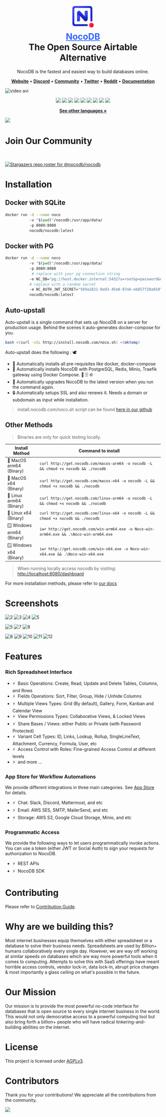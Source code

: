 <h1 align="center" style="border-bottom: none">
    <div>
        <a style="color:#36f" href="https://www.nocodb.com">
            <img src="/packages/nc-gui/assets/img/icons/512x512.png" width="80" />
            <br>
            NocoDB
        </a>
    </div>
    The Open Source Airtable Alternative <br>
</h1>

<p align="center">
NocoDB is the fastest and easiest way to build databases online.
</p>


<p align="center">
    <a href="http://www.nocodb.com"><b>Website</b></a> •
    <a href="https://discord.gg/5RgZmkW"><b>Discord</b></a> •
    <a href="https://community.nocodb.com/"><b>Community</b></a> •
    <a href="https://twitter.com/nocodb"><b>Twitter</b></a> •
    <a href="https://www.reddit.com/r/NocoDB/"><b>Reddit</b></a> •
    <a href="https://docs.nocodb.com/"><b>Documentation</b></a>
</p>

![video avi](https://github.com/nocodb/nocodb/assets/86527202/e2fad786-f211-4dcb-9bd3-aaece83a6783)

<div align="center">

[<img height="38" src="https://user-images.githubusercontent.com/61551451/135263434-75fe793d-42af-49e4-b964-d70920e41655.png">](markdown/readme/languages/chinese.md)
[<img height="38" src="https://user-images.githubusercontent.com/61551451/135263474-787d71e7-3a87-42a8-92a8-be1d1f55413d.png">](markdown/readme/languages/french.md)
[<img height="38" src="https://user-images.githubusercontent.com/61551451/135263531-fae58600-6616-4b43-95a0-5891019dd35d.png">](markdown/readme/languages/german.md)
[<img height="38" src="https://user-images.githubusercontent.com/61551451/135263589-3dbeda9a-0d2e-4bbd-b1fc-691404bb74fb.png">](markdown/readme/languages/spanish.md)
[<img height="38" src="https://user-images.githubusercontent.com/61551451/135263669-f567196a-d4e8-4143-a80a-93d3be32ba90.png">](markdown/readme/languages/portuguese.md)
[<img height="38" src="https://user-images.githubusercontent.com/61551451/135263707-ba4e04a4-268a-4626-91b8-048e572fd9f6.png">](markdown/readme/languages/italian.md)
[<img height="38" src="https://user-images.githubusercontent.com/61551451/135263770-38e3e79d-11d4-472e-ac27-ae0f17cf65c4.png">](markdown/readme/languages/japanese.md)
[<img height="38" src="https://user-images.githubusercontent.com/61551451/135263822-28fce9de-915a-44dc-962d-7a61d340e91d.png">](markdown/readme/languages/korean.md)
[<img height="38" src="https://user-images.githubusercontent.com/61551451/135263888-151d4ad1-7084-4943-97c9-56f28cd40b80.png">](markdown/readme/languages/russian.md)

</div>

<p align="center"><a href="markdown/readme/languages/README.md"><b>See other languages »</b></a></p>

<img src="https://static.scarf.sh/a.png?x-pxid=c12a77cc-855e-4602-8a0f-614b2d0da56a" />

# Join Our Community

<a href="https://discord.gg/5RgZmkW" target="_blank">
<img src="https://discordapp.com/api/guilds/661905455894888490/widget.png?style=banner3" alt="">
</a>

[![Stargazers repo roster for @nocodb/nocodb](http://reporoster.com/stars/nocodb/nocodb)](https://github.com/nocodb/nocodb/stargazers)


# Installation


## Docker with SQLite

```bash 
docker run -d --name noco 
           -v "$(pwd)"/nocodb:/usr/app/data/ 
           -p 8080:8080 
           nocodb/nocodb:latest
```

## Docker with PG
```bash
docker run -d --name noco 
           -v "$(pwd)"/nocodb:/usr/app/data/ 
           -p 8080:8080 
            # replace with your pg connection string
           -e NC_DB="pg://host.docker.internal:5432?u=root&p=password&d=d1" 
           # replace with a random secret
           -e NC_AUTH_JWT_SECRET="569a1821-0a93-45e8-87ab-eb857f20a010"  
           nocodb/nocodb:latest
```

## Auto-upstall
Auto-upstall is a single command that sets up NocoDB on a server for production usage.
Behind the scenes it auto-generates docker-compose for you.

```bash
bash <(curl -sSL http://install.nocodb.com/noco.sh) <(mktemp)
```

Auto-upstall does the following : 🕊
- 🐳 Automatically installs all pre-requisites like docker, docker-compose
- 🚀 Automatically installs NocoDB with PostgreSQL, Redis, Minio, Traefik gateway using Docker Compose. 🐘 🗄️ 🌐
- 🔄 Automatically upgrades NocoDB to the latest version when you run the command again.
- 🔒 Automatically setups SSL and also renews it. Needs a domain or subdomain as input while installation.
> install.nocodb.com/noco.sh script can be found [here in our github](https://raw.githubusercontent.com/nocodb/nocodb/develop/docker-compose/1_Auto_Upstall/noco.sh)


## Other Methods

> Binaries are only for quick testing locally.

| Install Method                | Command to install                                                                                                                                                                                                                                                                                                                                                         |
|-------------------------------|----------------------------------------------------------------------------------------------------------------------------------------------------------------------------------------------------------------------------------------------------------------------------------------------------------------------------------------------------------------------------|
| 🍏 MacOS arm64 <br>(Binary)   | `curl http://get.nocodb.com/macos-arm64 -o nocodb -L && chmod +x nocodb && ./nocodb`                                                                                                                                                                                                                                                                                       |
| 🍏 MacOS x64 <br>(Binary)     | `curl http://get.nocodb.com/macos-x64 -o nocodb -L && chmod +x nocodb && ./nocodb`                                                                                                                                                                                                                                                                                         |
| 🐧 Linux arm64 <br>(Binary)   | `curl http://get.nocodb.com/linux-arm64 -o nocodb -L && chmod +x nocodb && ./nocodb`                                                                                                                                                                                                                                                                                       |
| 🐧 Linux x64 <br>(Binary)     | `curl http://get.nocodb.com/linux-x64 -o nocodb -L && chmod +x nocodb && ./nocodb`                                                                                                                                                                                                                                                                                         |
| 🪟 Windows arm64 <br>(Binary) | `iwr http://get.nocodb.com/win-arm64.exe -o Noco-win-arm64.exe && .\Noco-win-arm64.exe`                                                                                                                                                                                                                                                                                    |
| 🪟 Windows x64 <br>(Binary)   | `iwr http://get.nocodb.com/win-x64.exe -o Noco-win-x64.exe && .\Noco-win-x64.exe`                                                                                                                                                                                                                                                                                          |


> When running locally access nocodb by visiting: [http://localhost:8080/dashboard](http://localhost:8080/dashboard)

For more installation methods, please refer to [our docs](https://docs.nocodb.com/category/installation)

# Screenshots
![2](https://github.com/nocodb/nocodb/assets/86527202/a127c05e-2121-4af2-a342-128e0e2d0291)
![3](https://github.com/nocodb/nocodb/assets/86527202/674da952-8a06-4848-a0e8-a7b02d5f5c88)
![4](https://github.com/nocodb/nocodb/assets/86527202/cbc5152a-9caf-4f77-a8f7-92a9d06d025b)
![5](https://github.com/nocodb/nocodb/assets/86527202/dc75dfdc-c486-4f5a-a853-2a8f9e6b569a)

![5](https://user-images.githubusercontent.com/35857179/194844886-a17006e0-979d-493f-83c4-0e72f5a9b716.png)
![7](https://github.com/nocodb/nocodb/assets/86527202/be64e619-7295-43e2-aa95-cace4462b17f)
![8](https://github.com/nocodb/nocodb/assets/86527202/4538bf5a-371f-4ec1-a867-8197e5824286)

![8](https://user-images.githubusercontent.com/35857179/194844893-82d5e21b-ae61-41bd-9990-31ad659bf490.png)
![9](https://user-images.githubusercontent.com/35857179/194844897-cfd79946-e413-4c97-b16d-eb4d7678bb79.png)
![10](https://user-images.githubusercontent.com/35857179/194844902-c0122570-0dd5-41cf-a26f-6f8d71fefc99.png)
![11](https://user-images.githubusercontent.com/35857179/194844903-c1e47f40-e782-4f5d-8dce-6449cc70b181.png)
![12](https://user-images.githubusercontent.com/35857179/194844907-09277d3e-cbbf-465c-9165-6afc4161e279.png)

# Features

### Rich Spreadsheet Interface

- ⚡ &nbsp;Basic Operations: Create, Read, Update and Delete Tables, Columns, and Rows
- ⚡ &nbsp;Fields Operations: Sort, Filter, Group, Hide / Unhide Columns
- ⚡ &nbsp;Multiple Views Types: Grid (By default), Gallery, Form, Kanban and Calendar View
- ⚡ &nbsp;View Permissions Types: Collaborative Views, & Locked Views
- ⚡ &nbsp;Share Bases / Views: either Public or Private (with Password Protected)
- ⚡ &nbsp;Variant Cell Types: ID, Links, Lookup, Rollup, SingleLineText, Attachment, Currency, Formula, User, etc
- ⚡ &nbsp;Access Control with Roles: Fine-grained Access Control at different levels
- ⚡ &nbsp;and more ...

### App Store for Workflow Automations

We provide different integrations in three main categories. See <a href="https://docs.nocodb.com/account-settings/oss-specific-details/#app-store" target="_blank">App Store</a> for details.

- ⚡ &nbsp;Chat: Slack, Discord, Mattermost, and etc
- ⚡ &nbsp;Email: AWS SES, SMTP, MailerSend, and etc
- ⚡ &nbsp;Storage: AWS S3, Google Cloud Storage, Minio, and etc

### Programmatic Access

We provide the following ways to let users programmatically invoke actions. You can use a token (either JWT or Social Auth) to sign your requests for authorization to NocoDB.

- ⚡ &nbsp;REST APIs
- ⚡ &nbsp;NocoDB SDK

# Contributing

Please refer to [Contribution Guide](https://github.com/nocodb/nocodb/blob/master/.github/CONTRIBUTING.md).

# Why are we building this?

Most internet businesses equip themselves with either spreadsheet or a database to solve their business needs. Spreadsheets are used by Billion+ humans collaboratively every single day. However, we are way off working at similar speeds on databases which are way more powerful tools when it comes to computing. Attempts to solve this with SaaS offerings have meant horrible access controls, vendor lock-in, data lock-in, abrupt price changes & most importantly a glass ceiling on what's possible in the future.

# Our Mission

Our mission is to provide the most powerful no-code interface for databases that is open source to every single internet business in the world. This would not only democratise access to a powerful computing tool but also bring forth a billion+ people who will have radical tinkering-and-building abilities on the internet.

# License

<p>
This project is licensed under <a href="./LICENSE">AGPLv3</a>.
</p>



# Contributors

Thank you for your contributions! We appreciate all the contributions from the community.

<a href="https://github.com/nocodb/nocodb/graphs/contributors">
  <img src="https://contrib.rocks/image?repo=nocodb/nocodb" />
</a>
